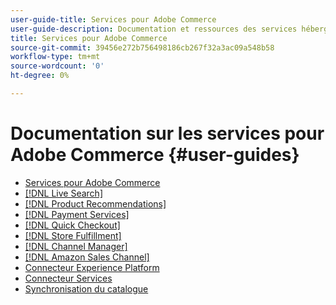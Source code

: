 ```yaml
---
user-guide-title: Services pour Adobe Commerce
user-guide-description: Documentation et ressources des services hébergés qui offrent des fonctionnalités étendues à Adobe Commerce et Magento Open Source.
title: Services pour Adobe Commerce
source-git-commit: 39456e272b756498186cb267f32a3ac09a548b58
workflow-type: tm+mt
source-wordcount: '0'
ht-degree: 0%

---
```


# Documentation sur les services pour Adobe Commerce {#user-guides}

- [Services pour Adobe Commerce](home.md)
- [[!DNL Live Search]](https://experienceleague.adobe.com/docs/commerce-merchant-services/live-search/guide-overview.html)
- [[!DNL Product Recommendations]](https://experienceleague.adobe.com/docs/commerce-merchant-services/product-recommendations/guide-overview.html)
- [[!DNL Payment Services]](https://experienceleague.adobe.com/docs/commerce-merchant-services/payment-services/guide-overview.html)
- [[!DNL Quick Checkout]](https://experienceleague.adobe.com/docs/commerce-merchant-services/quick-checkout/overview.html)
- [[!DNL Store Fulfillment]](https://experienceleague.adobe.com/docs/commerce-merchant-services/store-fulfillment/guide-overview.html)
- [[!DNL Channel Manager]](https://experienceleague.adobe.com/docs/commerce-channels/channel-manager/guide-overview.html)
- [[!DNL Amazon Sales Channel]](https://experienceleague.adobe.com/docs/commerce-channels/amazon/guide-overview.html)
- [Connecteur Experience Platform](https://experienceleague.adobe.com/docs/commerce-merchant-services/experience-platform-connector/overview.html)
- [Connecteur Services](/help/landing/saas.md)
- [Synchronisation du catalogue](/help/landing/catalog-sync.md)
